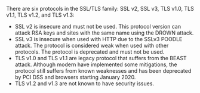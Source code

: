 There are six protocols in the SSL/TLS family: SSL v2, SSL v3, TLS v1.0, TLS v1.1, TLS v1.2, and TLS v1.3:

- SSL v2 is insecure and must not be used. This protocol version can attack RSA keys and sites with the same name using the DROWN attack.
- SSL v3 is insecure when used with HTTP due to the SSLv3 POODLE attack. The protocol is considered weak when used with other protocols. The protocol is deprecated and must not be used.
- TLS v1.0 and TLS v1.1 are legacy protocol that suffers from the BEAST attack. Although modern have implemented some mitigations, the protocol still suffers from known weaknesses and has been deprecated by PCI DSS and browsers starting January 2020.
- TLS v1.2 and v1.3 are not known to have security issues.
